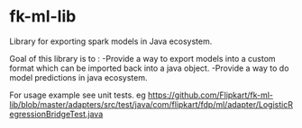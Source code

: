 # fk-ml-lib
Library for exporting spark models in Java ecosystem.

Goal of this library is to :
-Provide a way to export models into a custom format which can be imported back into a java object.
-Provide a way to do model predictions in java ecosystem.

For usage example see unit tests. eg https://github.com/Flipkart/fk-ml-lib/blob/master/adapters/src/test/java/com/flipkart/fdp/ml/adapter/LogisticRegressionBridgeTest.java
